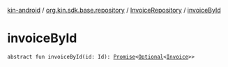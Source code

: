 [kin-android](../../index.md) / [org.kin.sdk.base.repository](../index.md) / [InvoiceRepository](index.md) / [invoiceById](./invoice-by-id.md)

# invoiceById

`abstract fun invoiceById(id: Id): `[`Promise`](../../org.kin.sdk.base.tools/-promise/index.md)`<`[`Optional`](../../org.kin.sdk.base.tools/-optional/index.md)`<`[`Invoice`](../../org.kin.sdk.base.models/-invoice/index.md)`>>`